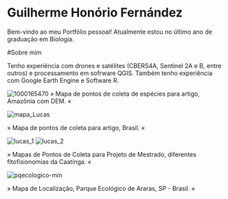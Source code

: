 # Guilherme Honório Fernández 

Bem-vindo ao meu Portfólio pessoal!
Atualmente estou no último ano de graduação em Biologia.

#Sobre mim

Tenho experiência com drones e satélites (CBERS4A, Sentinel 2A e B, entre outros) e processamento em sofrware QGIS. Também tenho experiência com Google Earth Engine e Software R.

![1000165470](https://github.com/user-attachments/assets/6cf5dc0f-4622-45e3-8bac-be93beb6e038)
» Mapa de pontos de coleta de espécies para artigo, Amazônia com DEM. «

![mapa_Lucas](https://github.com/user-attachments/assets/c1603abb-9c0d-4313-be96-eee2a497faf2)

» Mapa de pontos de coleta para artigo, Brasil. «

![lucas_1](https://github.com/user-attachments/assets/01020d54-7187-4214-86d7-a145d4701ac8)
![lucas_2](https://github.com/user-attachments/assets/42542629-1e3f-4e6e-8b18-fba654cabe1b)

» Mapas de Pontos de Coleta para Projeto de Mestrado, diferentes fitofisionomias da Caatinga. «

![pqecologico-min](https://github.com/user-attachments/assets/1a46fc91-ce30-48ff-91e1-608277a93b7c)

» Mapa de Localização, Parque Ecológico de Araras, SP - Brasil. «
